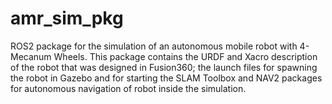 # amr_sim_pkg
ROS2 package for the simulation of an autonomous mobile robot with 4-Mecanum Wheels.
This package contains the URDF and Xacro description of the robot that was designed in Fusion360; the launch files for spawning the robot in Gazebo and for starting the SLAM Toolbox and NAV2 packages for autonomous navigation of robot inside the simulation.
